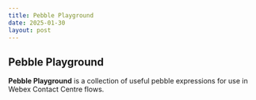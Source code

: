 ```yaml
---
title: Pebble Playground
date: 2025-01-30
layout: post
---
```


## Pebble Playground

**Pebble Playground** is a collection of useful pebble expressions for use in Webex Contact Centre flows.
<!--
# Time Expressions

This section contains time related expressions and functions, useful for processing hold times, days of week, etc.

`{{Now}}`

Returns the current date and time

![Now()](../assets/images/Pebbleplayground/now.png)

`{{now()|epoch}}`

Returns the current date and time in epoch format

![Now() in Epoch](../assets/images/Pebbleplayground/NowEpoch.png)

`{{now() | date("EEEE", existingFormat="yyyy-MM-dd'T'HH:mm:ss.SSS'Z'") }}`

Returns the name of the current day.

![Current Day](../assets/images/Pebbleplayground/currentday.png)

`{{(now() | epoch(inMillis=true)+86400000) | date("EEEE")}}`

Returns the name of tomorrow.

![Tomorrow](../assets/images/Pebbleplayground/Tomorrow.png)

`{{ "December 10, 2023" | date("MM-dd-yyyy HH:mm:ss", existingFormat="MMMM dd, yyyy") | epoch(format='MM-dd-yyyy HH:mm:ss')}}`

Gives the epoch timestamp of a specific date.

![Epoch Of Date](../assets/images/Pebbleplayground/epochofdate.png)

`{{    (now() | date("MM-dd-yyyy HH:mm:ss", existingFormat="yyyy-MM-dd'T'HH:mm:ss.SSS'Z'", timeZone="America/Chicago") | epoch(format='MM-dd-yyyy HH:mm:ss')  - ('10-01-2023 00:00:00' | epoch(format='MM-dd-yyyy HH:mm:ss'))) / (606024) }}`

Returns the number of days between now and a given date.

![Days Between Dates](../assets/images/Pebbleplayground/daysbetween.png)

`{{ (now() | epoch(inMillis=true)) -  ('10-19-2022 16:18:03.779' | epoch(format='MM-dd-yyyy HH:mm:ss.SSS', inMillis=true))}}`

Returns the number of Ms between now and a given date.

![Ms Between Now and date](../assets/images/Pebbleplayground/msbetweendate.png)
-->